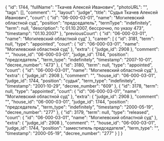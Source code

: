{
    "id": 1744,
    "fullName": "Ткачев Алексей Иванович",
    "photoURL": "",
    "tags": [],
    "comment": "",
    "layout": "judge",
    "title": "Судья Ткачев Алексей Иванович",
    "court": {
        "id": "06-000-03-01",
        "name": "Могилевский областной суд",
        "position": "председатель",
        "termType": "indefinitely",
        "term": null,
        "description": "c 01.10.2007, бессрочно, по указу 473",
        "timestamp": "01.10.2007"
    },
    "previousCourt": {
        "id": "06-000-03-01",
        "name": "Могилевский областной суд"
    },
    "career": [
        {
            "id": 3181,
            "term": null,
            "type": "appointed",
            "court": {
                "id": "06-000-03-01",
                "name": "Могилевский областной суд"
            },
            "extra": {
                "judge_id": 2908
            },
            "comment": "",
            "house_id": "06-000-03-01",
            "judge_id": 1744,
            "position": "председатель",
            "term_type": "indefinitely",
            "timestamp": "2007-10-01",
            "decree_number": "473"
        },
        {
            "id": 3180,
            "term": null,
            "type": "appointed",
            "court": {
                "id": "06-000-03-01",
                "name": "Могилевский областной суд"
            },
            "extra": {
                "judge_id": 2908
            },
            "comment": "",
            "house_id": "06-000-03-01",
            "judge_id": 1744,
            "position": "судья",
            "term_type": "indefinitely",
            "timestamp": "2001-10-29",
            "decree_number": "609"
        },
        {
            "id": 3178,
            "term": null,
            "type": "appointed",
            "court": {
                "id": "06-000-03-01",
                "name": "Могилевский областной суд"
            },
            "extra": {
                "judge_id": 2908
            },
            "comment": "",
            "house_id": "06-000-03-01",
            "judge_id": 1744,
            "position": "председатель",
            "term_type": "indefinitely",
            "timestamp": "2000-05-19",
            "decree_number": "277"
        },
        {
            "id": 3179,
            "term": null,
            "type": "released",
            "court": {
                "id": "06-000-03-01",
                "name": "Могилевский областной суд"
            },
            "extra": {
                "judge_id": 2908
            },
            "comment": "",
            "house_id": "06-000-03-01",
            "judge_id": 1744,
            "position": "заместитель председателя",
            "term_type": "",
            "timestamp": "2000-05-19",
            "decree_number": "277"
        }
    ]
}